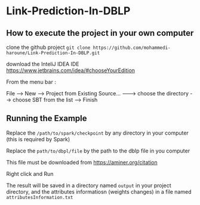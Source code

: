 # Link-Prediction-In-DBLP

## How to execute the project in your own computer

clone the github project `git clone https://github.com/mohammedi-haroune/Link-Prediction-In-DBLP.git`

download the InteliJ IDEA IDE https://www.jetbrains.com/idea/#chooseYourEdition

From the menu bar : 

File --> New --> Project from Existing Source... ---> choose the directory --> choose SBT from the list --> Finish

## Running the Example

Replace the `/path/to/spark/checkpoint` by any directory in your computer (this is required by Spark)

Replace the `path/to/dbpl/file` by the path to the dblp file in you computer 

This file must be downloaded from https://aminer.org/citation

Right click and Run

The result will be saved in a directory named `output` in your project directory, 
and the attributes informatiosn (weights changes) in a file named `attributesInformation.txt`

